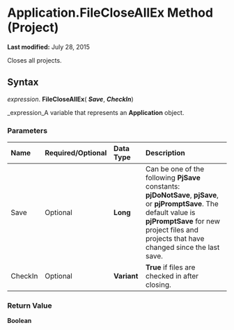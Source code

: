 
# Application.FileCloseAllEx Method (Project)

 **Last modified:** July 28, 2015

Closes all projects.

## Syntax

 _expression_. **FileCloseAllEx**( **_Save_**,  **_CheckIn_**)

 _expression_A variable that represents an  **Application** object.


### Parameters



|**Name**|**Required/Optional**|**Data Type**|**Description**|
|:-----|:-----|:-----|:-----|
|Save|Optional| **Long**|Can be one of the following  **PjSave** constants: **pjDoNotSave**,  **pjSave**, or  **pjPromptSave**. The default value is  **pjPromptSave** for new project files and projects that have changed since the last save.|
|CheckIn|Optional| **Variant**| **True** if files are checked in after closing.|

### Return Value

 **Boolean**

